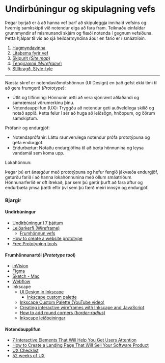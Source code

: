 # Undirbúningur og skipulagning vefs

Þegar byrjað er á að hanna vef þarf að skipuleggja innihald vefsins og hvernig samkskipti við notendur eiga að fara fram.
Teiknaðu einfaldar grunnmyndir af mismunandi skjám og flæði notenda í gegnum vefsíðuna. Þetta hjálpar til við að sjá heildarmyndina áður en farið er í smáatriðin.

1. [Hugmyndavinna](hugmyndavinna/README.md)
1. [Litaþema fyrir vef](colortheme/Readme.md)
1. [Skipurit (_Site map_)](sitemap/README.md)
1. [Tengirammi (_Wireframe_)](wireframe/README.md)
1. [Stílbragð, Style-tyle](style-tyle/README.md)

---

Næsta skref er notendaviðmótshönnun (UI Design) en það gefst ekki tími til að gera frumgerð (_Prototype_):

- Útlit og tilfinning: Hönnunin ætti að vera sjónrænt aðlaðandi og samræmast vörumerkinu þínu.
- Notendaupplifun (UX): Tryggðu að notendur geti auðveldlega skilið og notað appið. Þetta felur í sér að huga að leiðsögn, hnöppum, og öðrum samskiptum.

Prófanir og endurgjöf:

- Notendaprófanir: Láttu raunverulega notendur prófa prototýpuna og gefa endurgjöf.
- Endurbætur: Notaðu endurgjöfina til að bæta hönnunina og leysa vandamál sem koma upp.

Lokahönnun:

Þegar þú ert ánægður með prototýpuna og hefur fengið jákvæða endurgjöf, geturðu farið í að hanna lokahönnunina með öllum smáatriðum.
Hönnunarferlið er oft ítrekað, þar sem þú gætir þurft að fara aftur og endurbæta ýmsa þætti eftir því sem þú færð meiri innsýn og endurgjöf.

### Bjargir

#### Undirbúningur

* [Undirbúningur í 7 þáttum](https://webflow.com/blog/the-web-design-process-in-7-simple-steps)
* [Leiðarkerfi (Wireframe)](https://www.freecodecamp.org/news/what-is-a-wireframe-ux-design-tutorial-website/)
  * [Frumhönnun vefs](https://www.freecodecamp.org/news/designing-a-website-ui-with-prototyping/)
* [How to create a website prototype](https://ruttl.com/blog/how-to-create-a-website-prototype/)
* [Free Prototyping tools](https://theproductmanager.com/tools/best-free-prototyping-tools/)

#### Frumhönnunartól (_Prototype tool_)

* [inVision](https://www.invisionapp.com/product/prototype)
* [Figma](https://www.figma.com/)
* [Sketch - Mac](https://www.sketch.com/)
* [Webflow](https://webflow.com/)
* Inkscape
  * [UI Design in Inkscape](https://manjitkarve.com/posts/inkscape-design-1/)
    * [Inkscape custom palette](https://manjitkarve.com/posts/inkscape-custom-palette/)
  * [Inkscape Custom Palette (YouTube video)](https://www.youtube.com/watch?v=Y1E8YWOB_Yc)
  * [Creating interactive wireframes with Inkscape and JavaScript](https://eclipsesource.com/blogs/2012/07/03/wireframing-inkscape-javascript/)
  * [How to add round corners (_border-radius_)](https://thepixelproducer.com/how-to-add-curves-or-round-corners-in-inkscape/)
  * [Inkscape leiðbeiningar](https://thepixelproducer.com/category/inkscape/)

#### Notendaupplifun

* [7 Interactive Elements That Will Help You Get Users Attention](https://bamboolab.eu/blog/development/7-interactive-elements-that-will-help-you-get-users-attention)
* [How to Create a Landing Page That Will Sell Your Software Product](https://bamboolab.eu/blog/development/how-to-create-a-landing-page-that-will-sell-your-software-product)
* [UX Checklist](https://uxchecklist.github.io/)
* [52 weeks of UX](http://52weeksofux.com/post/475093254/10-principles-of-ux)
